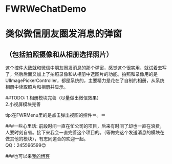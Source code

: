# FWRWeChatDemo 

类似微信朋友圈发消息的弹窗 
===
（包括拍照摄像和从相册选择照片）
---

这个控件大致就和微信中朋友圈发消息的那个弹窗，感觉这个很实用，就试着去写了，然后后面又加上了拍照录像和从相册中选图片的功能。拍照和录像用的是UIImagePickerController，都是系统的，主要精力是花在了自制的相册，从系统相册中读取照片和相册并显示。 

##TODO:
1.相册模块完善（尽量做出微信效果）    
2.小视屏模块完善 

tip:在FWRMenu里的是点击弹出视图的控件＝。＝

###一些心里话:
前段时间一直在忙公司的项目，后来有时间了却也一直在浪费，人要时刻自省。接下来我会一直完善这个项目的。（等做完这个发送消息的模块在做其他的模块），有志同道合的欢迎一起。  
QQ：245596599😊

###也可以来[我的博客](http://blog.sina.com.cn/s/blog_15377ae580102vyas.html "心亦逸风的博客")
